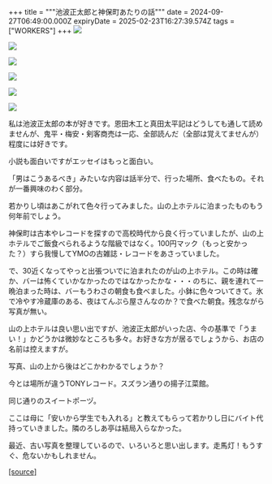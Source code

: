 +++
title = """池波正太郎と神保町あたりの話"""
date = 2024-09-27T06:49:00.000Z
expiryDate = 2025-02-23T16:27:39.574Z
tags = ["WORKERS"]
+++
[![](https://blogger.googleusercontent.com/img/b/R29vZ2xl/AVvXsEg7qp4iF3OfTPkqsfiQ1YqS1AoWfP66542_hGI6I2lBHSDMl9Wu2laBTQa1_xXa_1q8GfRq2k6-rw2t_434G-p4DuIVq_pyo5c4Xq0xedu8mDonGP_-Y4tDtRc1tJiLlGhDZP4pejqdENqgjT7948Hhi4pL4opcqiO5n-6a9RpdsGnCW2eiqiADnF_ym9o/s320/L1001379.jpg)](https://blogger.googleusercontent.com/img/b/R29vZ2xl/AVvXsEg7qp4iF3OfTPkqsfiQ1YqS1AoWfP66542_hGI6I2lBHSDMl9Wu2laBTQa1_xXa_1q8GfRq2k6-rw2t_434G-p4DuIVq_pyo5c4Xq0xedu8mDonGP_-Y4tDtRc1tJiLlGhDZP4pejqdENqgjT7948Hhi4pL4opcqiO5n-6a9RpdsGnCW2eiqiADnF_ym9o/s1350/L1001379.jpg)

  

[![](https://blogger.googleusercontent.com/img/b/R29vZ2xl/AVvXsEhnzHchlEQEYAk5DmmucDJYtMttyynmh9to9OZGjJLgUWI6yNu4iypcDL4HeXGzOT9O5rL8msNTBcOxHWovN_vWJz1x36wrQGZHXbqxAKXMMydnqqBbhOBd_z0dpw_JiY2vqu39TtkyrvT8zpC52a3sDsDiGzefryhtzx81yoIlqRbS-4IVf3TvkO107xg/s320/L1000769.jpg)](https://blogger.googleusercontent.com/img/b/R29vZ2xl/AVvXsEhnzHchlEQEYAk5DmmucDJYtMttyynmh9to9OZGjJLgUWI6yNu4iypcDL4HeXGzOT9O5rL8msNTBcOxHWovN_vWJz1x36wrQGZHXbqxAKXMMydnqqBbhOBd_z0dpw_JiY2vqu39TtkyrvT8zpC52a3sDsDiGzefryhtzx81yoIlqRbS-4IVf3TvkO107xg/s1350/L1000769.jpg)

  

[![](https://blogger.googleusercontent.com/img/b/R29vZ2xl/AVvXsEjZkXYHLGhSu8N157du7AmV_xSrhrYJ9QByna-jmiErC46Q6kQUXUFnU9JLA4wBu4xgv4-R7XMIHh4yrJ03tM0PHZWC8DiqCz74ArRqAfQWH-lEPi1DMe2BRCJrpvpxdgE8f59MZYYFei5hf5uRkgSqPiB4H48eMcQlnUxt2SaN9dOWTCde0glvw8zHLIw/s320/L1000766.jpg)](https://blogger.googleusercontent.com/img/b/R29vZ2xl/AVvXsEjZkXYHLGhSu8N157du7AmV_xSrhrYJ9QByna-jmiErC46Q6kQUXUFnU9JLA4wBu4xgv4-R7XMIHh4yrJ03tM0PHZWC8DiqCz74ArRqAfQWH-lEPi1DMe2BRCJrpvpxdgE8f59MZYYFei5hf5uRkgSqPiB4H48eMcQlnUxt2SaN9dOWTCde0glvw8zHLIw/s1350/L1000766.jpg)

  

[![](https://blogger.googleusercontent.com/img/b/R29vZ2xl/AVvXsEiw0q03KrjHQSyjPuCOqAWBzJbN0OefajynAPtzt0i46XQ2IzAid0h6YiHtZgkrJZjs3R_Zn-psH9TwM8gDNYeIpLZJr43b7vxNkPgu3erHy4MzUbHjwqfOK-2gYGgJAD6xAj41b2oSHr26jJYxa3p6VLvnTS8Pb9W2PQ03yZvGmGitDUk8n8EG6V1HVTk/s320/L1000757.jpg)](https://blogger.googleusercontent.com/img/b/R29vZ2xl/AVvXsEiw0q03KrjHQSyjPuCOqAWBzJbN0OefajynAPtzt0i46XQ2IzAid0h6YiHtZgkrJZjs3R_Zn-psH9TwM8gDNYeIpLZJr43b7vxNkPgu3erHy4MzUbHjwqfOK-2gYGgJAD6xAj41b2oSHr26jJYxa3p6VLvnTS8Pb9W2PQ03yZvGmGitDUk8n8EG6V1HVTk/s1350/L1000757.jpg)

  

[![](https://blogger.googleusercontent.com/img/b/R29vZ2xl/AVvXsEhGtefIG1nz9NvV09olo_7psVBkMvmmlGH3Es-2bAadtoo7Z-pZJDXBk6Mtux0b1gFcSsARUXUkaf2cdo6M4gIvHU_aQWtfOl9L9zjQ2UjQlg7lflt8Cvpg0jEwV2UdKlqkyPgVOWK8iBFo_Uns271GXhLlBnyOTFJ8m4hoOLmSTHriUrDvwDVNVPhn_xc/s320/L1000755.jpg)](https://blogger.googleusercontent.com/img/b/R29vZ2xl/AVvXsEhGtefIG1nz9NvV09olo_7psVBkMvmmlGH3Es-2bAadtoo7Z-pZJDXBk6Mtux0b1gFcSsARUXUkaf2cdo6M4gIvHU_aQWtfOl9L9zjQ2UjQlg7lflt8Cvpg0jEwV2UdKlqkyPgVOWK8iBFo_Uns271GXhLlBnyOTFJ8m4hoOLmSTHriUrDvwDVNVPhn_xc/s1350/L1000755.jpg)

  

[![](https://blogger.googleusercontent.com/img/b/R29vZ2xl/AVvXsEhBvMg8Yl1Sf5M0sBDRzcN3Jww1ZsJQInXXlOpmxWEWMewbkprYRwLIcEL69ypPkkF5Oy_h668a37x_G-W1DSWqa475qfEcwRaPbIautsK66LRkhoBYMOx06S67Gj2RDS2CeiugpL60ReHoLxrm-gQk8XBLZeUkETJrPvYzhUFgB0E_MMZlMk1nIgottfI/s320/L1000774.jpg)](https://blogger.googleusercontent.com/img/b/R29vZ2xl/AVvXsEhBvMg8Yl1Sf5M0sBDRzcN3Jww1ZsJQInXXlOpmxWEWMewbkprYRwLIcEL69ypPkkF5Oy_h668a37x_G-W1DSWqa475qfEcwRaPbIautsK66LRkhoBYMOx06S67Gj2RDS2CeiugpL60ReHoLxrm-gQk8XBLZeUkETJrPvYzhUFgB0E_MMZlMk1nIgottfI/s1350/L1000774.jpg)

  

私は池波正太郎の本が好きです。恩田木工と真田太平記はどうしても通して読めませんが、鬼平・梅安・剣客商売は一応、全部読んだ（全部は覚えてませんが）程度には好きです。

  

小説も面白いですがエッセイはもっと面白い。

「男はこうあるべき」みたいな内容は話半分で、行った場所、食べたもの。それが一番興味のわく部分。

  

若かりし頃はあこがれて色々行ってみました。山の上ホテルに泊まったものもう何年前でしょう。

  

神保町は古本やレコードを探すので高校時代から良く行っていましたが、山の上ホテルでご飯食べられるような階級ではなく。100円マック（もっと安かった？）すら我慢してYMOの古雑誌・レコードをあさっていました。

  

で、30近くなってやっと出張ついでに泊まれたのが山の上ホテル。この時は確か、バーは怖くていかなかったのではなかったかな・・・のちに、親を連れて一晩泊まった時は、バーもうわさの朝食も食べました。小鉢に色々ついてきて。氷で冷やす冷蔵庫のある、夜はてんぷら屋さんなのか？で食べた朝食。残念ながら写真が無い。

  

山の上ホテルは良い思い出ですが、池波正太郎がいった店、今の基準で「うまい！」かどうかは微妙なところも多々。お好きな方が居るでしょうから、お店の名前は控えますが。

  

写真、山の上から後はどこかわかるでしょうか？

今とは場所が違うTONYレコード。スズラン通りの揚子江菜館。

同じ通りのスイートポーヅ。

ここは母に「安いから学生でも入れる」と教えてもらって若かりし日にバイト代持っていきました。隣のろしあ亭は結局入らなかった。

  

最近、古い写真を整理しているので、いろいろと思い出します。走馬灯！もうすぐ、危ないかもしれません。

[[source]](http://eworkers.blogspot.com/2024/09/blog-post.html)
